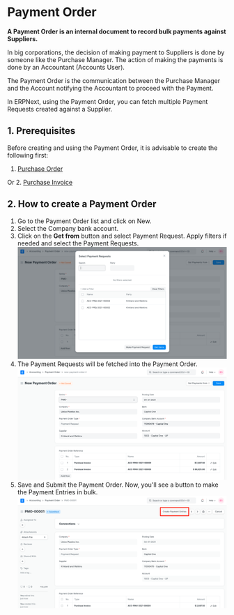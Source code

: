 
# Payment Order


**A Payment Order is an internal document to record bulk payments against Suppliers.**


In big corporations, the decision of making payment to Suppliers is done by someone like the Purchase Manager. The action of making the payments is done by an Accountant (Accounts User).


The Payment Order is the communication between the Purchase Manager and the Account notifying the Accountant to proceed with the Payment.


In ERPNext, using the Payment Order, you can fetch multiple Payment Requests created against a Supplier.


## 1. Prerequisites


Before creating and using the Payment Order, it is advisable to create the following first:


1. [Purchase Order](/docs/en/buying/purchase-order)


Or
2. [Purchase Invoice](/docs/en/accounts/purchase-invoice)


## 2. How to create a Payment Order


1. Go to the Payment Order list and click on New.
2. Select the Company bank account.
3. Click on the **Get from** button and select Payment Request. Apply filters if needed and select the Payment Requests.
![Payment Order Fetch](/files/payment-order-fetch.png)
4. The Payment Requests will be fetched into the Payment Order.
![Payment Order Fetch](/files/payment-order.png)
5. Save and Submit the Payment Order. Now, you'll see a button to make the Payment Entries in bulk.
![Payment Order Fetch](/files/payment-order-submit.png)


